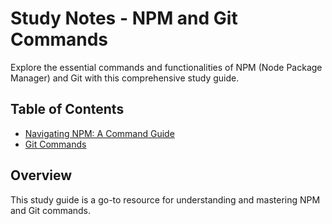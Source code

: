 # Study Notes - NPM and Git Commands

Explore the essential commands and functionalities of NPM (Node Package Manager)
and Git with this comprehensive study guide.

## Table of Contents

- [Navigating NPM: A Command Guide](/studynote/basiccommand/npm.md)
- [Git Commands](/studynote/basiccommand/git.md)

## Overview

This study guide is a go-to resource for understanding and mastering NPM and Git commands.